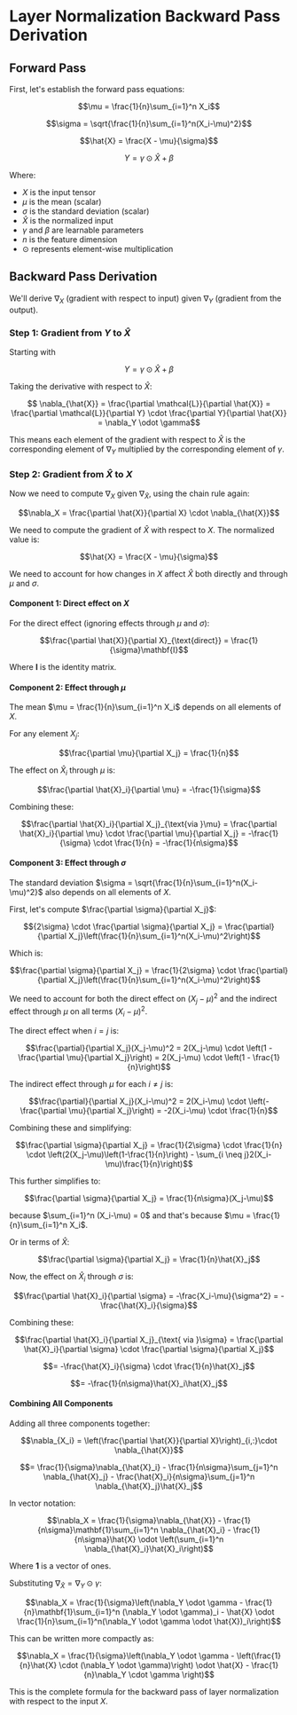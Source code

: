 # Layer Normalization Backward Pass Derivation

## Forward Pass

First, let's establish the forward pass equations:

$$\mu = \frac{1}{n}\sum_{i=1}^n X_i$$

$$\sigma = \sqrt{\frac{1}{n}\sum_{i=1}^n(X_i-\mu)^2}$$

$$\hat{X} = \frac{X - \mu}{\sigma}$$

$$Y = \gamma \odot \hat{X} + \beta$$

Where:
- $X$ is the input tensor
- $\mu$ is the mean (scalar)
- $\sigma$ is the standard deviation (scalar)
- $\hat{X}$ is the normalized input
- $\gamma$ and $\beta$ are learnable parameters
- $n$ is the feature dimension
- $\odot$ represents element-wise multiplication

## Backward Pass Derivation

We'll derive $\nabla_X$ (gradient with respect to input) given $\nabla_Y$ (gradient from the output).

### Step 1: Gradient from $Y$ to $\hat{X}$

Starting with 

$$Y = \gamma \odot \hat{X} + \beta$$

Taking the derivative with respect to $\hat{X}$:

$$ \nabla_{\hat{X}} = \frac{\partial \mathcal{L}}{\partial \hat{X}} = \frac{\partial \mathcal{L}}{\partial Y} \cdot \frac{\partial Y}{\partial \hat{X}} = \nabla_Y \odot \gamma$$

This means each element of the gradient with respect to $\hat{X}$ is the corresponding element of $\nabla_Y$ multiplied by the corresponding element of $\gamma$.

### Step 2: Gradient from $\hat{X}$ to $X$

Now we need to compute $\nabla_X$ given $\nabla_{\hat{X}}$, using the chain rule again: 

$$\nabla_X = \frac{\partial \hat{X}}{\partial X} \cdot \nabla_{\hat{X}}$$

We need to compute the gradient of $\hat{X}$ with respect to $X$. The normalized value is:

$$\hat{X} = \frac{X - \mu}{\sigma}$$

We need to account for how changes in $X$ affect $\hat{X}$ both directly and through $\mu$ and $\sigma$.

#### Component 1: Direct effect on $X$

For the direct effect (ignoring effects through $\mu$ and $\sigma$):

$$\frac{\partial \hat{X}}{\partial X}_{\text{direct}} = \frac{1}{\sigma}\mathbf{I}$$

Where $\mathbf{I}$ is the identity matrix.

#### Component 2: Effect through $\mu$

The mean $\mu = \frac{1}{n}\sum_{i=1}^n X_i$ depends on all elements of $X$.

For any element $X_j$:

$$\frac{\partial \mu}{\partial X_j} = \frac{1}{n}$$

The effect on $\hat{X}_i$ through $\mu$ is:

$$\frac{\partial \hat{X}_i}{\partial \mu} = -\frac{1}{\sigma}$$

Combining these:

$$\frac{\partial \hat{X}_i}{\partial X_j}_{\text{via }\mu} = \frac{\partial \hat{X}_i}{\partial \mu} \cdot \frac{\partial \mu}{\partial X_j} = -\frac{1}{\sigma} \cdot \frac{1}{n} = -\frac{1}{n\sigma}$$

#### Component 3: Effect through $\sigma$

The standard deviation $\sigma = \sqrt{\frac{1}{n}\sum_{i=1}^n(X_i-\mu)^2}$ also depends on all elements of $X$.

First, let's compute $\frac{\partial \sigma}{\partial X_j}$:

$${2\sigma} \cdot \frac{\partial \sigma}{\partial X_j} = \frac{\partial}{\partial X_j}\left(\frac{1}{n}\sum_{i=1}^n(X_i-\mu)^2\right)$$

Which is: 

$$\frac{\partial \sigma}{\partial X_j} = \frac{1}{2\sigma} \cdot \frac{\partial}{\partial X_j}\left(\frac{1}{n}\sum_{i=1}^n(X_i-\mu)^2\right)$$

We need to account for both the direct effect on $(X_j-\mu)^2$ and the indirect effect through $\mu$ on all terms $(X_i-\mu)^2$.

The direct effect when $i = j$ is:

$$\frac{\partial}{\partial X_j}(X_j-\mu)^2 = 2(X_j-\mu) \cdot \left(1 - \frac{\partial \mu}{\partial X_j}\right) = 2(X_j-\mu) \cdot \left(1 - \frac{1}{n}\right)$$

The indirect effect through $\mu$ for each $i \neq j$ is:

$$\frac{\partial}{\partial X_j}(X_i-\mu)^2 = 2(X_i-\mu) \cdot \left(- \frac{\partial \mu}{\partial X_j}\right) = -2(X_i-\mu) \cdot \frac{1}{n}$$

Combining these and simplifying:

$$\frac{\partial \sigma}{\partial X_j} = \frac{1}{2\sigma} \cdot \frac{1}{n} \cdot \left(2(X_j-\mu)\left(1-\frac{1}{n}\right) - \sum_{i \neq j}2(X_i-\mu)\frac{1}{n}\right)$$

This further simplifies to:

$$\frac{\partial \sigma}{\partial X_j} = \frac{1}{n\sigma}(X_j-\mu)$$

because $\sum_{i=1}^n (X_i-\mu) = 0$ and that's because $\mu = \frac{1}{n}\sum_{i=1}^n X_i$.

Or in terms of $\hat{X}$:

$$\frac{\partial \sigma}{\partial X_j} = \frac{1}{n}\hat{X}_j$$

Now, the effect on $\hat{X}_i$ through $\sigma$ is:

$$\frac{\partial \hat{X}_i}{\partial \sigma} = -\frac{X_i-\mu}{\sigma^2} = -\frac{\hat{X}_i}{\sigma}$$

Combining these:

$$\frac{\partial \hat{X}_i}{\partial X_j}_{\text{ via }\sigma} = \frac{\partial \hat{X}_i}{\partial \sigma} \cdot \frac{\partial \sigma}{\partial X_j}$$

$$= -\frac{\hat{X}_i}{\sigma} \cdot \frac{1}{n}\hat{X}_j$$

$$= -\frac{1}{n\sigma}\hat{X}_i\hat{X}_j$$

#### Combining All Components

Adding all three components together:

$$\nabla_{X_i} = \left(\frac{\partial \hat{X}}{\partial X}\right)_{i,:}\cdot \nabla_{\hat{X}}$$

$$= \frac{1}{\sigma}\nabla_{\hat{X}_i} - \frac{1}{n\sigma}\sum_{j=1}^n \nabla_{\hat{X}_j} - \frac{\hat{X}_i}{n\sigma}\sum_{j=1}^n \nabla_{\hat{X}_j}\hat{X}_j$$

In vector notation:

$$\nabla_X = \frac{1}{\sigma}\nabla_{\hat{X}} - \frac{1}{n\sigma}\mathbf{1}\sum_{i=1}^n \nabla_{\hat{X}_i} - \frac{1}{n\sigma}\hat{X} \odot \left(\sum_{i=1}^n \nabla_{\hat{X}_i}\hat{X}_i\right)$$

Where $\mathbf{1}$ is a vector of ones.

Substituting $\nabla_{\hat{X}} = \nabla_Y \odot \gamma$:

$$\nabla_X = \frac{1}{\sigma}\left(\nabla_Y \odot \gamma - \frac{1}{n}\mathbf{1}\sum_{i=1}^n (\nabla_Y \odot \gamma)_i - \hat{X} \odot \frac{1}{n}\sum_{i=1}^n(\nabla_Y \odot \gamma \odot \hat{X})_i\right)$$

This can be written more compactly as:

$$\nabla_X = \frac{1}{\sigma}\left(\nabla_Y \odot \gamma - \left(\frac{1}{n}\hat{X} \cdot (\nabla_Y \odot \gamma)\right) \odot \hat{X} - \frac{1}{n}\nabla_Y \cdot \gamma \right)$$

This is the complete formula for the backward pass of layer normalization with respect to the input $X$.
